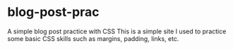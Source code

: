 # blog-post-prac
A simple blog post practice with CSS 
This is a simple site I used to practice some basic CSS skills such as margins, padding, links, etc.

